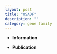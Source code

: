 ```yaml
---
layout: post
title: "OSADF"
description: ""
category: gene family
---
```


* **Information**  

* **Publication**  


